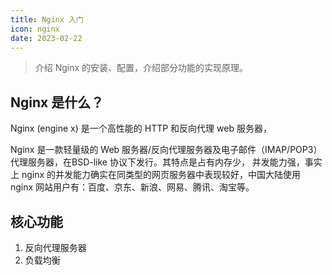 ```yaml
---
title: Nginx 入门
icon: nginx
date: 2023-02-22
---
```


> 介绍 Nginx 的安装、配置，介绍部分功能的实现原理。
<!-- more -->

## Nginx 是什么？

Nginx (engine x) 是一个高性能的 HTTP 和反向代理 web 服务器，

Nginx 是一款轻量级的 Web 服务器/反向代理服务器及电子邮件（IMAP/POP3）代理服务器，在BSD-like 协议下发行。其特点是占有内存少，
并发能力强，事实上 nginx 的并发能力确实在同类型的网页服务器中表现较好，中国大陆使用 nginx 网站用户有：百度、京东、新浪、网易、腾讯、淘宝等。

## 核心功能

1. 反向代理服务器
2. 负载均衡
